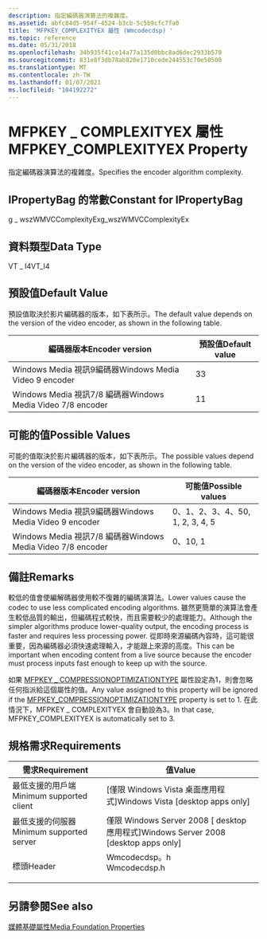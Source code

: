 ```yaml
---
description: 指定編碼器演算法的複雜度。
ms.assetid: abfc84d5-954f-4524-b3cb-5c5b9cfc7fa0
title: 'MFPKEY_COMPLEXITYEX 屬性 (Wmcodecdsp) '
ms.topic: reference
ms.date: 05/31/2018
ms.openlocfilehash: 34b935f41ce14a77a135d0bbc8ad6dec2933b570
ms.sourcegitcommit: 831e8f3db78ab820e1710cede244553c70e50500
ms.translationtype: MT
ms.contentlocale: zh-TW
ms.lasthandoff: 01/07/2021
ms.locfileid: "104192272"
---
```

# <a name="mfpkey_complexityex-property"></a><span data-ttu-id="aaecc-103">MFPKEY \_ COMPLEXITYEX 屬性</span><span class="sxs-lookup"><span data-stu-id="aaecc-103">MFPKEY\_COMPLEXITYEX Property</span></span>

<span data-ttu-id="aaecc-104">指定編碼器演算法的複雜度。</span><span class="sxs-lookup"><span data-stu-id="aaecc-104">Specifies the encoder algorithm complexity.</span></span>

## <a name="constant-for-ipropertybag"></a><span data-ttu-id="aaecc-105">IPropertyBag 的常數</span><span class="sxs-lookup"><span data-stu-id="aaecc-105">Constant for IPropertyBag</span></span>

<span data-ttu-id="aaecc-106">g \_ wszWMVCComplexityEx</span><span class="sxs-lookup"><span data-stu-id="aaecc-106">g\_wszWMVCComplexityEx</span></span>

## <a name="data-type"></a><span data-ttu-id="aaecc-107">資料類型</span><span class="sxs-lookup"><span data-stu-id="aaecc-107">Data Type</span></span>

<span data-ttu-id="aaecc-108">VT \_ I4</span><span class="sxs-lookup"><span data-stu-id="aaecc-108">VT\_I4</span></span>

## <a name="default-value"></a><span data-ttu-id="aaecc-109">預設值</span><span class="sxs-lookup"><span data-stu-id="aaecc-109">Default Value</span></span>

<span data-ttu-id="aaecc-110">預設值取決於影片編碼器的版本，如下表所示。</span><span class="sxs-lookup"><span data-stu-id="aaecc-110">The default value depends on the version of the video encoder, as shown in the following table.</span></span>



| <span data-ttu-id="aaecc-111">編碼器版本</span><span class="sxs-lookup"><span data-stu-id="aaecc-111">Encoder version</span></span>                 | <span data-ttu-id="aaecc-112">預設值</span><span class="sxs-lookup"><span data-stu-id="aaecc-112">Default value</span></span> |
|---------------------------------|---------------|
| <span data-ttu-id="aaecc-113">Windows Media 視訊9編碼器</span><span class="sxs-lookup"><span data-stu-id="aaecc-113">Windows Media Video 9 encoder</span></span>   | <span data-ttu-id="aaecc-114">3</span><span class="sxs-lookup"><span data-stu-id="aaecc-114">3</span></span>             |
| <span data-ttu-id="aaecc-115">Windows Media 視訊7/8 編碼器</span><span class="sxs-lookup"><span data-stu-id="aaecc-115">Windows Media Video 7/8 encoder</span></span> | <span data-ttu-id="aaecc-116">1</span><span class="sxs-lookup"><span data-stu-id="aaecc-116">1</span></span>             |



 

## <a name="possible-values"></a><span data-ttu-id="aaecc-117">可能的值</span><span class="sxs-lookup"><span data-stu-id="aaecc-117">Possible Values</span></span>

<span data-ttu-id="aaecc-118">可能的值取決於影片編碼器的版本，如下表所示。</span><span class="sxs-lookup"><span data-stu-id="aaecc-118">The possible values depend on the version of the video encoder, as shown in the following table.</span></span>



| <span data-ttu-id="aaecc-119">編碼器版本</span><span class="sxs-lookup"><span data-stu-id="aaecc-119">Encoder version</span></span>                 | <span data-ttu-id="aaecc-120">可能值</span><span class="sxs-lookup"><span data-stu-id="aaecc-120">Possible values</span></span>  |
|---------------------------------|------------------|
| <span data-ttu-id="aaecc-121">Windows Media 視訊9編碼器</span><span class="sxs-lookup"><span data-stu-id="aaecc-121">Windows Media Video 9 encoder</span></span>   | <span data-ttu-id="aaecc-122">0、1、2、3、4、5</span><span class="sxs-lookup"><span data-stu-id="aaecc-122">0, 1, 2, 3, 4, 5</span></span> |
| <span data-ttu-id="aaecc-123">Windows Media 視訊7/8 編碼器</span><span class="sxs-lookup"><span data-stu-id="aaecc-123">Windows Media Video 7/8 encoder</span></span> | <span data-ttu-id="aaecc-124">0、1</span><span class="sxs-lookup"><span data-stu-id="aaecc-124">0, 1</span></span>             |



 

## <a name="remarks"></a><span data-ttu-id="aaecc-125">備註</span><span class="sxs-lookup"><span data-stu-id="aaecc-125">Remarks</span></span>

<span data-ttu-id="aaecc-126">較低的值會使編解碼器使用較不復雜的編碼演算法。</span><span class="sxs-lookup"><span data-stu-id="aaecc-126">Lower values cause the codec to use less complicated encoding algorithms.</span></span> <span data-ttu-id="aaecc-127">雖然更簡單的演算法會產生較低品質的輸出，但編碼程式較快，而且需要較少的處理能力。</span><span class="sxs-lookup"><span data-stu-id="aaecc-127">Although the simpler algorithms produce lower-quality output, the encoding process is faster and requires less processing power.</span></span> <span data-ttu-id="aaecc-128">從即時來源編碼內容時，這可能很重要，因為編碼器必須快速處理輸入，才能跟上來源的高度。</span><span class="sxs-lookup"><span data-stu-id="aaecc-128">This can be important when encoding content from a live source because the encoder must process inputs fast enough to keep up with the source.</span></span>

<span data-ttu-id="aaecc-129">如果 [MFPKEY \_ COMPRESSIONOPTIMIZATIONTYPE](mfpkey-compressionoptimizationtypeproperty.md) 屬性設定為1，則會忽略任何指派給這個屬性的值。</span><span class="sxs-lookup"><span data-stu-id="aaecc-129">Any value assigned to this property will be ignored if the [MFPKEY\_COMPRESSIONOPTIMIZATIONTYPE](mfpkey-compressionoptimizationtypeproperty.md) property is set to 1.</span></span> <span data-ttu-id="aaecc-130">在此情況下，MFPKEY \_ COMPLEXITYEX 會自動設為3。</span><span class="sxs-lookup"><span data-stu-id="aaecc-130">In that case, MFPKEY\_COMPLEXITYEX is automatically set to 3.</span></span>

## <a name="requirements"></a><span data-ttu-id="aaecc-131">規格需求</span><span class="sxs-lookup"><span data-stu-id="aaecc-131">Requirements</span></span>



| <span data-ttu-id="aaecc-132">需求</span><span class="sxs-lookup"><span data-stu-id="aaecc-132">Requirement</span></span> | <span data-ttu-id="aaecc-133">值</span><span class="sxs-lookup"><span data-stu-id="aaecc-133">Value</span></span> |
|-------------------------------------|-----------------------------------------------------------------------------------------|
| <span data-ttu-id="aaecc-134">最低支援的用戶端</span><span class="sxs-lookup"><span data-stu-id="aaecc-134">Minimum supported client</span></span><br/> | <span data-ttu-id="aaecc-135">\[僅限 Windows Vista 桌面應用程式\]</span><span class="sxs-lookup"><span data-stu-id="aaecc-135">Windows Vista \[desktop apps only\]</span></span><br/>                                          |
| <span data-ttu-id="aaecc-136">最低支援的伺服器</span><span class="sxs-lookup"><span data-stu-id="aaecc-136">Minimum supported server</span></span><br/> | <span data-ttu-id="aaecc-137">僅限 Windows Server 2008 \[ desktop 應用程式\]</span><span class="sxs-lookup"><span data-stu-id="aaecc-137">Windows Server 2008 \[desktop apps only\]</span></span><br/>                                    |
| <span data-ttu-id="aaecc-138">標頭</span><span class="sxs-lookup"><span data-stu-id="aaecc-138">Header</span></span><br/>                   | <dl> <span data-ttu-id="aaecc-139"><dt>Wmcodecdsp。h</dt></span><span class="sxs-lookup"><span data-stu-id="aaecc-139"><dt>Wmcodecdsp.h</dt></span></span> </dl> |



## <a name="see-also"></a><span data-ttu-id="aaecc-140">另請參閱</span><span class="sxs-lookup"><span data-stu-id="aaecc-140">See also</span></span>

<dl> <dt>

[<span data-ttu-id="aaecc-141">媒體基礎屬性</span><span class="sxs-lookup"><span data-stu-id="aaecc-141">Media Foundation Properties</span></span>](media-foundation-properties.md)
</dt> </dl>

 

 




